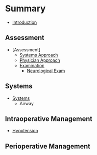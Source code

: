 # Summary

* [Introduction](README.md)

## Assessment

* [Assessment]
  * [Systems Approach](assessment\systems-approach.md)
  * [Physician Approach](assessment\physician-approach.md)
  * [Examination](assessment\examination.md)
    * [Neurological Exam](assessment\neurological-exam.md)

## Systems

* [Systems](systems.md)
  * Airway

## Intraoperative Management

* [Hypotension](intraoperative-management/hypotension.md)

## Perioperative Management







